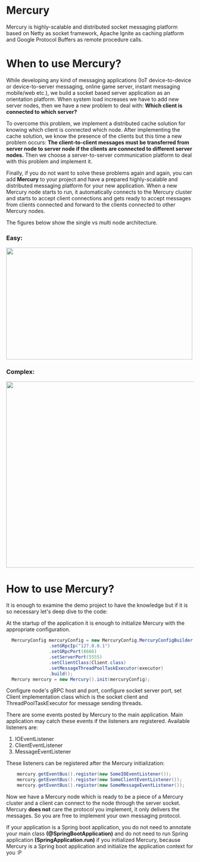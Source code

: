 # Mercury
Mercury is highly-scalable and distributed socket messaging platform based on Netty as socket framework, Apache Ignite as caching platform and Google Protocol Buffers as remote procedure calls.

# When to use Mercury?
While developing any kind of messaging applications (IoT device-to-device or device-to-server messaging, online game server, instant messaging mobile/web etc.), we build a socket based server application as an orientation platform. When system load increases we have to add new server nodes, then we have a new problem to deal with: **Which client is connected to which server?**

To overcome this problem, we implement a distributed cache solution for knowing which client is connected which node. After implementing the cache solution, we know the presence of the clients but this time a new problem occurs: **The client-to-client messages must be transferred from server node to server node if the clients are connected to different server nodes.**  Then we choose a server-to-server communication platform to deal with this problem and implement it.

Finally, if you do not want to solve these problems again and again, you can add **Mercury** to your project and have a prepared highly-scalable and distributed messaging platform for your new application. When a new Mercury node starts to run, it automatically connects to the Mercury cluster and starts to accept client connections and gets ready to accept messages from clients connected and forward to the clients connected to other Mercury nodes.

The figures below show the single vs multi node architecture.

### Easy:
<img src="https://preview.ibb.co/mCT3Ud/Screen_Shot_2018_06_12_at_16_14_22.png" width="500" height="300">

### Complex:
<img src="https://preview.ibb.co/eZp7Ny/Screen_Shot_2018_06_12_at_16_14_14.png" width="800" height="500">

# How to use Mercury?

It is enough to examine the demo project to have the knowledge but if it is so necessary let's deep dive to the code:

At the startup of the application it is enough to initialize Mercury with the appropriate configuration.

```java
  MercuryConfig mercuryConfig = new MercuryConfig.MercuryConfigBuilder()
				.setGRpcIp("127.0.0.1")
				.setGRpcPort(6666)
				.setServerPort(5555)
				.setClientClass(Client.class)
				.setMessageThreadPoolTaskExecutor(executor)
				.build();
  Mercury mercury = new Mercury().init(mercuryConfig);
```

Configure node's gRPC host and port, configure socket server port, set Client implementation class which is the socket client and ThreadPoolTaskExecutor for message sending threads.

There are some events posted by Mercury to the main application. Main application may catch these events if the listeners are registered. Available listeners are:

1. IOEventListener
2. ClientEventListener
3. MessageEventListener

These listeners can be registered after the Mercury initialization:

```java
    mercury.getEventBus().register(new SomeIOEventListener());
    mercury.getEventBus().register(new SomeClientEventListener());
    mercury.getEventBus().register(new SomeMessageEventListener());
```

Now we have a Mercury node which is ready to be a piece of a Mercury cluster and a client can connect to the node through the server socket. Mercury **does not** care the protocol you implement, it only delivers the messages. So you are free to implement your own messaging protocol.

If your application is a Spring boot application, you do not need to annotate your main class **(@SpringBootApplication)** and do not need to run Spring application **(SpringApplication.run)** if you initialized Mercury, because Mercury is a Spring boot application and initialize the application context for you :P

